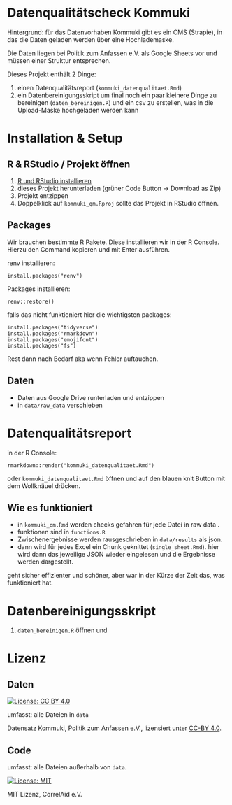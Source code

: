 # Datenqualitätscheck Kommuki

Hintergrund: für das Datenvorhaben Kommuki gibt es ein CMS (Strapie), in das die Daten geladen werden über eine Hochlademaske.

Die Daten liegen bei Politik zum Anfassen e.V. als Google Sheets vor und müssen einer Struktur entsprechen.

Dieses Projekt enthält 2 Dinge:

1. einen Datenqualitätsreport (`kommuki_datenqualitaet.Rmd`)
2. ein Datenbereinigungsskript um final noch ein paar kleinere Dinge zu bereinigen (`daten_bereinigen.R`) und ein csv zu erstellen, was in die Upload-Maske hochgeladen werden kann


# Installation & Setup

## R & RStudio / Projekt öffnen

1. [R und RStudio installieren](https://posit.co/download/rstudio-desktop/)
2. dieses Projekt herunterladen (grüner Code Button -> Download as Zip)
3. Projekt entzippen
4. Doppelklick auf `kommuki_qm.Rproj` sollte das Projekt in RStudio öffnen.

## Packages 

Wir brauchen bestimmte R Pakete. Diese installieren wir in der R Console. Hierzu den Command kopieren und mit Enter ausführen.

renv installieren: 

```
install.packages("renv")
```

Packages installieren:

```
renv::restore()
```

falls das nicht funktioniert hier die wichtigsten packages:

```
install.packages("tidyverse")
install.packages("rmarkdown")
install.packages("emojifont")
install.packages("fs")
```

Rest dann nach Bedarf aka wenn Fehler auftauchen.


## Daten 

- Daten aus Google Drive runterladen und entzippen
- in `data/raw_data` verschieben

# Datenqualitätsreport

in der R Console:

```
rmarkdown::render("kommuki_datenqualitaet.Rmd")
```

oder `kommuki_datenqualitaet.Rmd` öffnen und auf den blauen knit Button mit dem Wollknäuel drücken.


## Wie es funktioniert 

- in `kommuki_qm.Rmd` werden checks gefahren für jede Datei in raw data .
- funktionen sind in `functions.R`
- Zwischenergebnisse werden rausgeschrieben in `data/results` als json.
- dann wird für jedes Excel ein Chunk geknittet (`single_sheet.Rmd`). hier wird dann das jeweilige JSON wieder eingelesen und die Ergebnisse werden dargestellt. 

geht sicher effizienter und schöner, aber war in der Kürze der Zeit das, was funktioniert hat. 

# Datenbereinigungsskript

1. `daten_bereinigen.R` öffnen und 


# Lizenz

## Daten

[![License: CC BY 4.0](https://img.shields.io/badge/License-CC_BY_4.0-lightgrey.svg)](https://creativecommons.org/licenses/by/4.0/)

umfasst: alle Dateien in `data`

Datensatz Kommuki, Politik zum Anfassen e.V., lizensiert unter [CC-BY 4.0](https://creativecommons.org/licenses/by/4.0/).

## Code 

umfasst: alle Dateien außerhalb von `data`. 

[![License: MIT](https://img.shields.io/badge/License-MIT-yellow.svg)](https://opensource.org/licenses/MIT)

MIT Lizenz, CorrelAid e.V.


